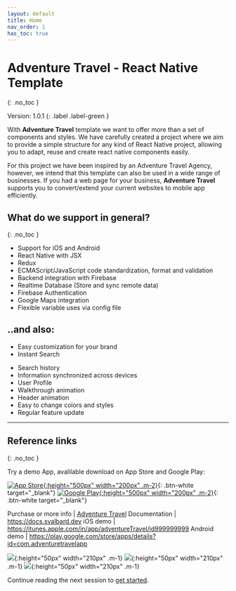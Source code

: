 ```yaml
---
layout: default
title: Home
nav_order: 1
has_toc: true
---
```

# Adventure Travel - React Native Template
{: .no_toc }

Version: 1.0.1
{: .label .label-green }

With **Adventure Travel** template we want to offer more than a set of components and styles. We have carefully created a project where we aim to provide a simple structure for any kind of React Native project, allowing you to adapt, reuse and create react native components easily.

For this project we have been inspired by an Adventure Travel Agency, however, we intend that this template can also be used in a wide range of businesses. If you had a web page for your business, **Adventure Travel** supports you to convert/extend your current websites to mobile app efficiently.

## What do we support in general?
{: .no_toc }

- Support for iOS and Android
- React Native with JSX
- Redux
- ECMAScript/JavaScript code standardization, format and validation
- Backend integration with Firebase
- Realtime Database (Store and sync remote data)
- Firebase Authentication
- Google Maps integration
- Flexible variable uses via config file
<!-- - Push Notifications -->
<!-- - Social logins via facebook or Google -->

## ..and also:

- Easy customization for your brand
- Instant Search
<!-- - Support filter by category, tab and pricing -->
<!-- - Search history and clean up -->
- Search history
- Information synchronized across devices
- User Profile
- Walkthrough animation
- Header animation
- Easy to change colors and styles
- Regular feature update
<!-- - Regular feature update and free bug fix -->

---

## Reference links
{: .no_toc }

Try a demo App, avalilable download on App Store and Google Play:

[![App Store](/images/app-store-badge.svg){:height="500px" width="200px" .m-2}](https://itunes.apple.com){: .btn-white target="_blank"}
[![Google Play](/images/google-play-badge.svg){:height="500px" width="200px" .m-2}](https://play.google.com/store/apps/details?id=com.adventuretravelapp){: .btn-white target="_blank"}

Purchase or more info | [Adventure Travel](https://1.envato.market/xxxx)
Documentation | https://docs.svalbard.dev
iOS demo | 	https://itunes.apple.com/in/app/adventureTravel/id999999999
Android demo | https://play.google.com/store/apps/details?id=com.adventuretravelapp

![](/images/Screen1.png){:height="50px" width="210px" .m-1}
![](/images/Screen2.jpg){:height="50px" width="210px" .m-1}
![](/images/Screen3.jpg){:height="50px" width="210px" .m-1}
<!-- ![](/images/Screen4.jpg){:height="50px" width="210px" .m-1} -->
<!-- ![](/images/Screen5.jpg){:height="50px" width="210px" .m-1} -->

Continue reading the next session to [get started](/docs/getting-started).